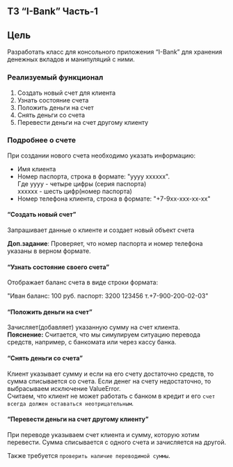 ## ТЗ “I-Bank” Часть-1

## Цель

Разработать класс для консольного приложения “I-Bank” для хранения денежных вкладов и манипуляций с ними.


### Реализуемый функционал

1. Создать новый счет для клиента
1. Узнать состояние счета
1. Положить деньги на счет
1. Снять деньги со счета
1. Перевести деньги на счет другому клиенту


### Подробнее о счете

При создании нового счета необходимо указать информацию:

*   Имя клиента
*   Номер паспорта, строка в формате: "yyyy xxxxxx". \
    Где yyyy - четыре цифры (серия паспорта) \
    xxxxxx - шесть цифр(номер паспорта)
*   Номер телефона клиента, строка в формате: "+7-9xx-xxx-xx-xx"

#### “Создать новый счет”

Запрашивает данные о клиенте и создает новый объект счета

**Доп.задание**: Проверяет, что номер паспорта и номер телефона указаны в верном формате.


#### “Узнать состояние своего счета”

Отображает баланс счета в виде строки формата:

"Иван баланс: 100 руб. паспорт: 3200 123456 т.+7-900-200-02-03"

#### “Положить деньги на счет”

Зачисляет(добавляет) указанную сумму на счет клиента. \
**Пояснение:**
Считается, что мы симулируем ситуацию перевода средств, например, с банкомата или через кассу банка.

#### “Снять деньги со счета”

Клиент указывает сумму и если на его счету достаточно средств, то сумма списывается со счета. 
Если денег на счету недостаточно, то выбрасываем исключение ValueError. \
Считаем, что клиент не может работать с банком в кредит и его `счет всегда должен оставаться неотрицательным`.


#### “Перевести деньги на счет другому клиенту”

При переводе указываем счет клиента и сумму, которую хотим перевести. Сумма списывается с одного счета и зачисляется на другой.

Также требуется `проверить наличие переводимой суммы`.
